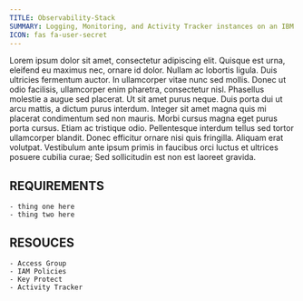 ```yaml
---
TITLE: Observability-Stack
SUMMARY: Logging, Monitoring, and Activity Tracker instances on an IBM Cloud Account.
ICON: fas fa-user-secret
---
```


Lorem ipsum dolor sit amet, consectetur adipiscing elit. Quisque est urna, eleifend eu maximus nec, ornare id dolor. Nullam ac lobortis ligula. Duis ultricies fermentum auctor. In ullamcorper vitae nunc sed mollis. Donec ut odio facilisis, ullamcorper enim pharetra, consectetur nisl. Phasellus molestie a augue sed placerat. Ut sit amet purus neque. Duis porta dui ut arcu mattis, a dictum purus interdum. Integer sit amet magna quis mi placerat condimentum sed non mauris. Morbi cursus magna eget purus porta cursus. Etiam ac tristique odio. Pellentesque interdum tellus sed tortor ullamcorper blandit. Donec efficitur ornare nisi quis fringilla. Aliquam erat volutpat. Vestibulum ante ipsum primis in faucibus orci luctus et ultrices posuere cubilia curae; Sed sollicitudin est non est laoreet gravida.

## REQUIREMENTS

    - thing one here
    - thing two here

## RESOUCES

    - Access Group
    - IAM Policies
    - Key Protect
    - Activity Tracker